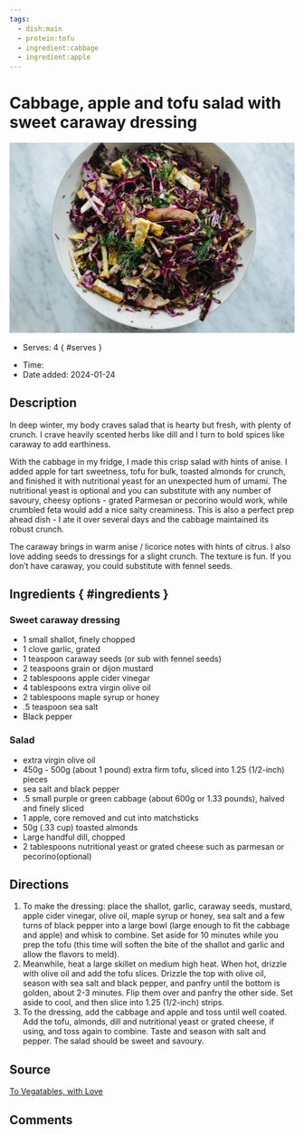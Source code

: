 ```yaml
---
tags:
  - dish:main
  - protein:tofu
  - ingredient:cabbage
  - ingredient:apple
---
```

<!-- Tags can have colon, but no space around it -->

# Cabbage, apple and tofu salad with sweet caraway dressing

![Recipe picture](../images/cabbage_tofu_salad.jpg)

<!-- Serves has to be a single number, no dashes, but text is allowed after the
number (e.g., 24 cookies) -->
- Serves: 4
{ #serves }
<!-- Time is not parsed, so anything can be input here, and additional
values can be added (e.g., "active time", "cooking time", etc) -->
- Time: 
- Date added: 2024-01-24

## Description

In deep winter, my body craves salad that is hearty but fresh, with plenty of crunch. I crave heavily scented herbs like dill and I turn to bold spices like caraway to add earthiness.

With the cabbage in my fridge, I made this crisp salad with hints of anise. I added apple for tart sweetness, tofu for bulk, toasted almonds for crunch, and finished it with nutritional yeast for an unexpected hum of umami. The nutritional yeast is optional and you can substitute with any number of savoury, cheesy options - grated Parmesan or pecorino would work, while crumbled feta would add a nice salty creaminess. This is also a perfect prep ahead dish - I ate it over several days and the cabbage maintained its robust crunch.

The caraway brings in warm anise / licorice notes with hints of citrus. I also love adding seeds to dressings for a slight crunch. The texture is fun. If you don’t have caraway, you could substitute with fennel seeds.

## Ingredients { #ingredients }

<!-- Decimals are allowed, fractions are not. For ranges, use only a single dash
and no spaces between the numbers. -->

### Sweet caraway dressing
- 1 small shallot, finely chopped
- 1 clove garlic, grated
- 1 teaspoon caraway seeds (or sub with fennel seeds)
- 2 teaspoons grain or dijon mustard
- 2 tablespoons apple cider vinegar
- 4 tablespoons extra virgin olive oil
- 2 tablespoons maple syrup or honey
- .5 teaspoon sea salt
- Black pepper

### Salad
- extra virgin olive oil
- 450g - 500g (about 1 pound) extra firm tofu, sliced into 1.25 (1/2-inch) pieces
- sea salt and black pepper
- .5 small purple or green cabbage (about 600g or 1.33 pounds), halved and finely sliced
- 1 apple, core removed and cut into matchsticks
- 50g (.33 cup) toasted almonds 
- Large handful dill, chopped
- 2 tablespoons nutritional yeast or grated cheese such as parmesan or pecorino(optional)

## Directions

<!-- If you have a direction that refers to a number of some ingredient, wrap
the number in asterisks and add `{.ingredient-num}` afterwards. For example,
write `Add 2 Tbsp oil to pan` as `Add *2*{.ingredient-num} to pan`. This allows
us to properly change the number when changing the serves value. -->

1. To make the dressing: place the shallot, garlic, caraway seeds, mustard, apple cider vinegar, olive oil, maple syrup or honey, sea salt and a few turns of black pepper into a large bowl (large enough to fit the cabbage and apple) and whisk to combine. Set aside for 10 minutes while you prep the tofu (this time will soften the bite of the shallot and garlic and allow the flavors to meld). 
2. Meanwhile, heat a large skillet on medium high heat. When hot, drizzle with olive oil and add the tofu slices. Drizzle the top with olive oil, season with sea salt and black pepper, and panfry until the bottom is golden, about 2-3 minutes. Flip them over and panfry the other side. Set aside to cool, and then slice into 1.25 (1/2-inch) strips.
3. To the dressing, add the cabbage and apple and toss until well coated. Add the tofu, almonds, dill and nutritional yeast or grated cheese, if using, and toss again to combine. Taste and season with salt and pepper. The salad should be sweet and savoury.

## Source

[To Vegatables, with Love](https://tovegetableswithlove.substack.com/p/cabbage-apple-and-tofu-salad-with)

## Comments
